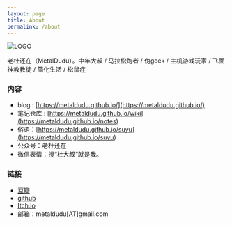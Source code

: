 ```yaml
---
layout: page
title: About
permalink: /about
---
```


![LOGO](github.blog/logo.png)


老杜还在（MetalDudu）。中年大叔 / 马拉松跑者 / 伪geek / 主机游戏玩家 / 飞面神教教徒 / 简化生活 / 松鼠症

### 内容

- blog : [https://metaldudu.github.io/](https://metaldudu.github.io/)
- 笔记仓库 : [https://metaldudu.github.io/wiki](https://metaldudu.github.io/notes)
- 俗语：[https://metaldudu.github.io/suyu](https://metaldudu.github.io/suyu)
- 公众号：老杜还在
- 微信表情：搜“杜大叔”就是我。

### 链接

- [豆瓣](https://www.douban.com/people/metaldudu/)
- [github](https://github.com/metaldudu/)
- [Itch.io](https://metaldudu.itch.io/)
- 邮箱：metaldudu[AT]gmail.com
